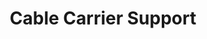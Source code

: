 ---
title: "Cable Carrier Support"
slug: "cable-carrier-support"
description: "These parts are used to mount and support the cable carriers. The gusset also functions as an area for cables, tubes, and the LED light strip to be routed through."
variants: Horizontal, 30mm|Vertical, 30mm
price: $3.00
quantity:
  standard: 4|4
  xl: 8|4
specs:
  material: Gray UV stabilized ABS
internal-specs:
  internal part name: Cable Carrier Support - Horizontal, 30mm|Cable Carrier Support - Vertical, 30mm
  rev: A|A
  vendor: LDO
  cost: $0.75|$0.78
  component tests: Plastic Part Tests
---